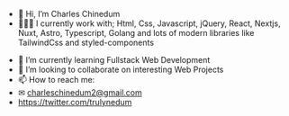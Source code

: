 - 👋 Hi, I’m Charles Chinedum
- 👨🏽‍💻 I currently work with; Html, Css, Javascript, jQuery, React, Nextjs, Nuxt, Astro, Typescript, Golang and lots of modern libraries like TailwindCss and styled-components
<!-- - 👀 I’m interested in ... -->
- 🌱 I’m currently learning Fullstack Web Development
- 💞️ I’m looking to collaborate on interesting Web Projects
- 📫 How to reach me: 
- ✉ charleschinedum2@gmail.com
- https://twitter.com/trulynedum

<!---
CharlesChinedum/CharlesChinedum is a ✨ special ✨ repository because its `README.md` (this file) appears on your GitHub profile.
You can click the Preview link to take a look at your changes.
--->
